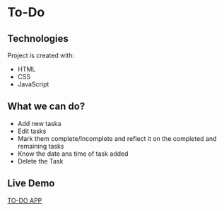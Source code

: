 # To-Do
## Technologies
Project is created with:
* HTML
* CSS
* JavaScript
## What we can do?
* Add new taska
* Edit tasks
* Mark them complete/Incomplete and reflect it on the completed and remaining tasks
* Know the date ans time of task added
* Delete the Task
## Live Demo
[TO-DO APP](https://to-do-madhu0-2.netlify.app/)
